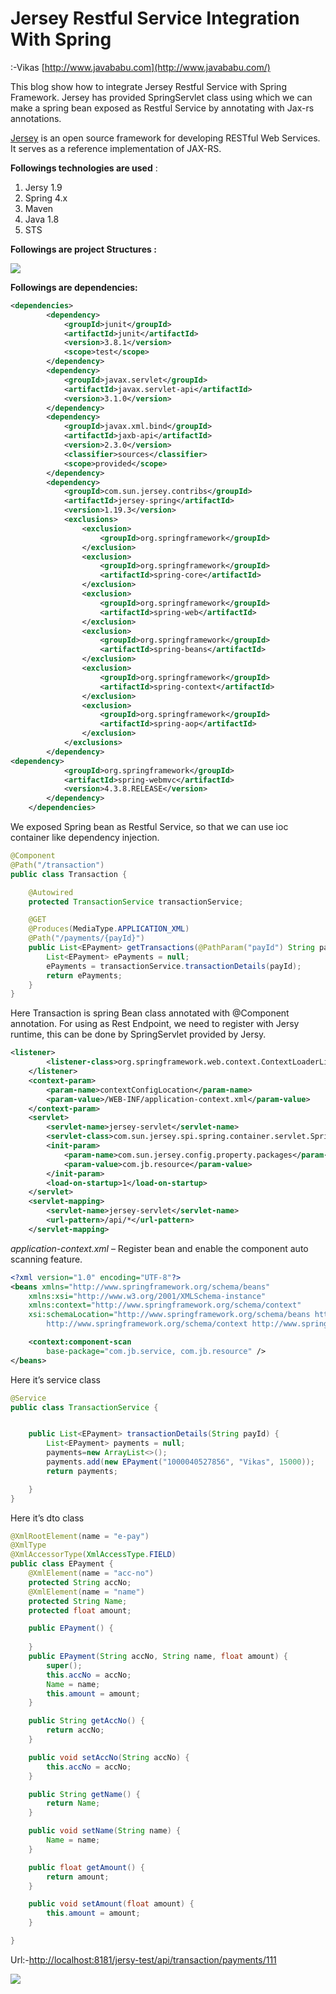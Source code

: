 # Jersey Restful Service Integration With Spring

:-Vikas   [http://www.javababu.com](http://www.javababu.com/)

This blog show how to integrate Jersey Restful Service with Spring Framework. Jersey has provided SpringServlet class using which we can make a spring bean exposed as Restful Service by annotating with Jax-rs annotations.

[Jersey](https://jersey.java.net/) is an open source framework for developing RESTful Web Services. It serves as a reference implementation of JAX-RS.

**Followings technologies are used** :

1. Jersy 1.9
2. Spring 4.x
3. Maven
4. Java 1.8
5. STS

**Followings are project Structures :**



![](https://github.com/JavaBabu/JavaBabu.github.io/blob/master/spring-jersy-project-structure.PNG)

**Followings are dependencies:**
```xml
<dependencies>
		<dependency>
			<groupId>junit</groupId>
			<artifactId>junit</artifactId>
			<version>3.8.1</version>
			<scope>test</scope>
		</dependency>
		<dependency>
			<groupId>javax.servlet</groupId>
			<artifactId>javax.servlet-api</artifactId>
			<version>3.1.0</version>
		</dependency>
		<dependency>
			<groupId>javax.xml.bind</groupId>
			<artifactId>jaxb-api</artifactId>
			<version>2.3.0</version>
			<classifier>sources</classifier>
			<scope>provided</scope>
		</dependency>
		<dependency>
			<groupId>com.sun.jersey.contribs</groupId>
			<artifactId>jersey-spring</artifactId>
			<version>1.19.3</version>
			<exclusions>
				<exclusion>
					<groupId>org.springframework</groupId>
				</exclusion>
				<exclusion>
					<groupId>org.springframework</groupId>
					<artifactId>spring-core</artifactId>
				</exclusion>
				<exclusion>
					<groupId>org.springframework</groupId>
					<artifactId>spring-web</artifactId>
				</exclusion>
				<exclusion>
					<groupId>org.springframework</groupId>
					<artifactId>spring-beans</artifactId>
				</exclusion>
				<exclusion>
					<groupId>org.springframework</groupId>
					<artifactId>spring-context</artifactId>
				</exclusion>
				<exclusion>
					<groupId>org.springframework</groupId>
					<artifactId>spring-aop</artifactId>
				</exclusion>
			</exclusions>
		</dependency>
<dependency>
			<groupId>org.springframework</groupId>
			<artifactId>spring-webmvc</artifactId>
			<version>4.3.8.RELEASE</version>
		</dependency>
	</dependencies>

```

We exposed Spring bean as Restful Service, so that  we can use ioc container like dependency injection.
```java
@Component
@Path("/transaction")
public class Transaction {

	@Autowired
	protected TransactionService transactionService;

	@GET
	@Produces(MediaType.APPLICATION_XML)
	@Path("/payments/{payId}")
	public List<EPayment> getTransactions(@PathParam("payId") String payId) {
		List<EPayment> ePayments = null;
		ePayments = transactionService.transactionDetails(payId);
		return ePayments;
	}
}


```

Here Transaction is spring Bean class annotated with @Component annotation. For using as Rest Endpoint, we need to register with Jersy runtime, this can be done by SpringServlet provided by Jersy.

```xml
<listener>
		<listener-class>org.springframework.web.context.ContextLoaderListener</listener-class>
	</listener>
	<context-param>
		<param-name>contextConfigLocation</param-name>
		<param-value>/WEB-INF/application-context.xml</param-value>
	</context-param>
	<servlet>
		<servlet-name>jersey-servlet</servlet-name>
		<servlet-class>com.sun.jersey.spi.spring.container.servlet.SpringServlet</servlet-class>
		<init-param>
			<param-name>com.sun.jersey.config.property.packages</param-name>
			<param-value>com.jb.resource</param-value>
		</init-param>
		<load-on-startup>1</load-on-startup>
	</servlet>
	<servlet-mapping>
		<servlet-name>jersey-servlet</servlet-name>
		<url-pattern>/api/*</url-pattern>
	</servlet-mapping>
```

_application-context.xml_ – Register bean and enable the component auto scanning feature.

```xml
<?xml version="1.0" encoding="UTF-8"?>
<beans xmlns="http://www.springframework.org/schema/beans"
	xmlns:xsi="http://www.w3.org/2001/XMLSchema-instance"
	xmlns:context="http://www.springframework.org/schema/context"
	xsi:schemaLocation="http://www.springframework.org/schema/beans http://www.springframework.org/schema/beans/spring-beans.xsd
		http://www.springframework.org/schema/context http://www.springframework.org/schema/context/spring-context-4.3.xsd">

	<context:component-scan
		base-package="com.jb.service, com.jb.resource" />
</beans>

```
Here it’s service class
```java
@Service
public class TransactionService {


	public List<EPayment> transactionDetails(String payId) {
		List<EPayment> payments = null;
		payments=new ArrayList<>();
		payments.add(new EPayment("1000040527856", "Vikas", 15000));
		return payments;

	}
}
```

Here it’s dto class
```java
@XmlRootElement(name = "e-pay")
@XmlType
@XmlAccessorType(XmlAccessType.FIELD)
public class EPayment {
	@XmlElement(name = "acc-no")
	protected String accNo;
	@XmlElement(name = "name")
	protected String Name;
	protected float amount;

	public EPayment() {
		
	}
	public EPayment(String accNo, String name, float amount) {
		super();
		this.accNo = accNo;
		Name = name;
		this.amount = amount;
	}

	public String getAccNo() {
		return accNo;
	}

	public void setAccNo(String accNo) {
		this.accNo = accNo;
	}

	public String getName() {
		return Name;
	}

	public void setName(String name) {
		Name = name;
	}

	public float getAmount() {
		return amount;
	}

	public void setAmount(float amount) {
		this.amount = amount;
	}

}

```

Url:-[http://localhost:8181/jersy-test/api/transaction/payments/111](http://localhost:8181/jersy-test/api/transaction/payments/111)

![](RackMultipart20200524-4-7kje9h_html_81cddee9c4d44670.png)
